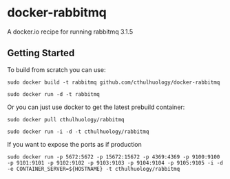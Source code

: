 docker-rabbitmq
===============

A docker.io recipe for running rabbitmq 3.1.5 


Getting Started
---------------

To build from scratch you can use:

	sudo docker build -t rabbitmq github.com/cthulhuology/docker-rabbitmq

	sudo docker run -d -t rabbitmq



Or you can just use docker to get the latest prebuild container:

	sudo docker pull cthulhuology/rabbitmq

	sudo docker run -i -d -t cthulhuology/rabbitmq


If you want to expose the ports as if production

	sudo docker run -p 5672:5672 -p 15672:15672 -p 4369:4369 -p 9100:9100 -p 9101:9101 -p 9102:9102 -p 9103:9103 -p 9104:9104 -p 9105:9105 -i -d -e CONTAINER_SERVER=${HOSTNAME} -t cthulhuology/rabbitmq


